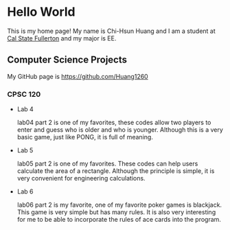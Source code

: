 # Hello World

This is my home page! My name is Chi-Hsun Huang and I am a student at [Cal State Fullerton](http://www.fullerton.edu/) and my major is EE.

## Computer Science Projects

My GitHub page is https://github.com/Huang1260

### CPSC 120

* Lab 4

  lab04 part 2 is one of my favorites, these codes allow two players to enter and guess who is older and who is younger. Although this is a very basic game, just like PONG, it is full of meaning.


* Lab 5

  lab05 part 2 is one of my favorites. These codes can help users calculate the area of ​​a rectangle. Although the principle is simple, it is very convenient for engineering calculations.
  


* Lab 6

  lab06 part 2 is my favorite, one of my favorite poker games is blackjack. This game is very simple but has many rules. It is also very interesting for me to be able to incorporate the rules of ace cards into the program.
